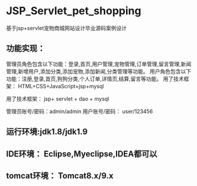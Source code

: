 # JSP_Servlet_pet_shopping
基于jsp+servlet宠物商城网站设计毕业源码案例设计

## 功能实现：
  管理员角色包含以下功能：登录,首页,用户管理,宠物管理,订单管理,留言管理,新闻管理,新增用户,添加分类,添加宠物,添加新闻,分类管理等功能。
  用户角色包含以下功能：注册,登录,首页,狗狗分类,个人订单,详情页,结算,留言等功能。
  用了技术框架： HTML+CSS+JavaScript+jsp+mysql

用了技术框架： jsp+ servlet + dao + mysql

管理员账号/密码：admin/admin
用户账号/密码： user/123456

## 运行环境:jdk1.8/jdk1.9
## IDE环境： Eclipse,Myeclipse,IDEA都可以
## tomcat环境： Tomcat8.x/9.x

